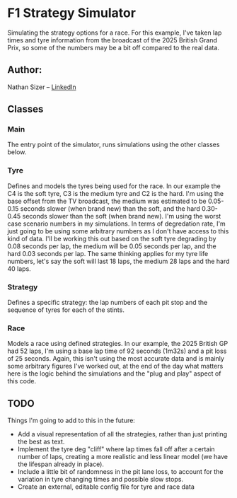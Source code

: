 # F1 Strategy Simulator

Simulating the strategy options for a race. For this example, I've taken lap times and tyre information from the broadcast of the 2025 British Grand Prix, so some of the numbers may be a bit off compared to the real data. 

## Author:
Nathan Sizer – [LinkedIn](https://www.linkedin.com/in/nathan-sizer)

## Classes

### Main

The entry point of the simulator, runs simulations using the other classes below.

### Tyre

Defines and models the tyres being used for the race. In our example the C4 is the soft tyre, C3 is the medium tyre and C2 is the hard. I'm using the base offset from the TV broadcast, the medium was estimated to be 0.05-0.15 seconds slower (when brand new) than the soft, and the hard 0.30-0.45 seconds slower than the soft (when brand new). I'm using the worst case scenario numbers in my simulations. In terms of degredation rate, I'm just going to be using some arbitrary numbers as I don't have access to this kind of data. I'll be working this out based on the soft tyre degrading by 0.08 seconds per lap, the medium will be 0.05 seconds per lap, and the hard 0.03 seconds per lap. The same thinking applies for my tyre life numbers, let's say the soft will last 18 laps, the medium 28 laps and the hard 40 laps.

### Strategy

Defines a specific strategy: the lap numbers of each pit stop and the sequence of tyres for each of the stints.

### Race

Models a race using defined strategies. In our example, the 2025 British GP had 52 laps, I'm using a base lap time of 92 seconds (1m32s) and a pit loss of 25 seconds. Again, this isn't using the most accurate data and is mainly some arbitrary figures I've worked out, at the end of the day what matters here is the logic behind the simulations and the "plug and play" aspect of this code.

## TODO

Things I'm going to add to this in the future:

- Add a visual representation of all the strategies, rather than just printing the best as text.
- Implement the tyre deg "cliff" where lap times fall off after a certain number of laps, creating a more realistic and less linear model (we have the lifespan already in place).
- Include a little bit of randomness in the pit lane loss, to account for the variation in tyre changing times and possible slow stops.
- Create an external, editable config file for tyre and race data


 
